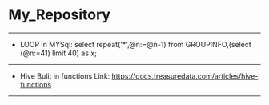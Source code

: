 # My_Repository

---------------------------------------------------------------------------------
* LOOP in MYSql: 
select repeat('*',@n:=@n-1) from GROUPINFO,(select (@n:=41) limit 40) as x;

---------------------------------------------------------------------------------
* Hive Bulit in functions Link:
https://docs.treasuredata.com/articles/hive-functions

---------------------------------------------------------------------------------
